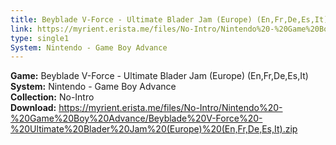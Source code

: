 ```yaml
---
title: Beyblade V-Force - Ultimate Blader Jam (Europe) (En,Fr,De,Es,It)
link: https://myrient.erista.me/files/No-Intro/Nintendo%20-%20Game%20Boy%20Advance/Beyblade%20V-Force%20-%20Ultimate%20Blader%20Jam%20(Europe)%20(En,Fr,De,Es,It).zip
type: single1
System: Nintendo - Game Boy Advance
---
```

<b>Game:</b> Beyblade V-Force - Ultimate Blader Jam (Europe) (En,Fr,De,Es,It)<br>
<b>System:</b> Nintendo - Game Boy Advance<br>
<b>Collection:</b> No-Intro<br>
<b>Download:</b> https://myrient.erista.me/files/No-Intro/Nintendo%20-%20Game%20Boy%20Advance/Beyblade%20V-Force%20-%20Ultimate%20Blader%20Jam%20(Europe)%20(En,Fr,De,Es,It).zip
